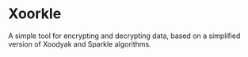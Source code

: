 # Xoorkle
A simple tool for encrypting and decrypting data, based on a simplified version of Xoodyak and Sparkle algorithms.

